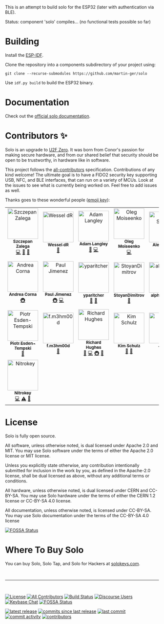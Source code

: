 This is an attempt to build solo for the ESP32 (later with authentication via BLE).

Status: component 'solo' compiles... (no functional tests possible so far)

# Building

Install the [ESP-IDF](https://github.com/espressif/esp-idf).

Clone the repository into a components subdirectory of your project using:
```
git clone --recurse-submodules https://github.com/martin-ger/solo
```

Use `idf.py build` to build the ESP32 binary.


# Documentation

Check out the [official solo documentation](https://docs.solokeys.io/solo/).

# Contributors ✨

Solo is an upgrade to [U2F Zero](https://github.com/conorpp/u2f-zero). It was born from Conor's passion for making secure hardware, and from our shared belief that security should be open to be trustworthy, in hardware like in software.

This project follows the [all-contributors](https://github.com/all-contributors/all-contributors) specification. Contributions of any kind welcome!
The ultimate goal is to have a FIDO2 security key supporting USB, NFC, and BLE interfaces, that can run on a variety of MCUs.
Look at the issues to see what is currently being worked on. Feel free to add issues as well.

Thanks goes to these wonderful people ([emoji key](https://allcontributors.org/docs/en/emoji-key)):

<!-- ALL-CONTRIBUTORS-LIST:START - Do not remove or modify this section -->
<!-- prettier-ignore -->
<table>
  <tr>
    <td align="center"><a href="https://github.com/szszszsz"><img src="https://avatars0.githubusercontent.com/u/17005426?v=4" width="100px;" alt="Szczepan Zalega"/><br /><sub><b>Szczepan Zalega</b></sub></a><br /><a href="https://github.com/solokeys/solo/commits?author=szszszsz" title="Code">💻</a> <a href="https://github.com/solokeys/solo/commits?author=szszszsz" title="Documentation">📖</a> <a href="#ideas-szszszsz" title="Ideas, Planning, & Feedback">🤔</a></td>
    <td align="center"><a href="https://github.com/Wesseldr"><img src="https://avatars1.githubusercontent.com/u/4012809?v=4" width="100px;" alt="Wessel dR"/><br /><sub><b>Wessel dR</b></sub></a><br /><a href="https://github.com/solokeys/solo/commits?author=Wesseldr" title="Documentation">📖</a></td>
    <td align="center"><a href="https://www.imperialviolet.org"><img src="https://avatars3.githubusercontent.com/u/21203?v=4" width="100px;" alt="Adam Langley"/><br /><sub><b>Adam Langley</b></sub></a><br /><a href="https://github.com/solokeys/solo/issues?q=author%3Aagl" title="Bug reports">🐛</a> <a href="https://github.com/solokeys/solo/commits?author=agl" title="Code">💻</a></td>
    <td align="center"><a href="http://www.lotteam.com"><img src="https://avatars2.githubusercontent.com/u/807634?v=4" width="100px;" alt="Oleg Moiseenko"/><br /><sub><b>Oleg Moiseenko</b></sub></a><br /><a href="https://github.com/solokeys/solo/commits?author=merlokk" title="Code">💻</a></td>
    <td align="center"><a href="https://github.com/aseigler"><img src="https://avatars1.githubusercontent.com/u/6605560?v=4" width="100px;" alt="Alex Seigler"/><br /><sub><b>Alex Seigler</b></sub></a><br /><a href="https://github.com/solokeys/solo/issues?q=author%3Aaseigler" title="Bug reports">🐛</a></td>
    <td align="center"><a href="https://www.cotech.de/services/"><img src="https://avatars3.githubusercontent.com/u/321888?v=4" width="100px;" alt="Dominik Schürmann"/><br /><sub><b>Dominik Schürmann</b></sub></a><br /><a href="https://github.com/solokeys/solo/issues?q=author%3Adschuermann" title="Bug reports">🐛</a></td>
    <td align="center"><a href="https://github.com/ehershey"><img src="https://avatars0.githubusercontent.com/u/286008?v=4" width="100px;" alt="Ernie Hershey"/><br /><sub><b>Ernie Hershey</b></sub></a><br /><a href="https://github.com/solokeys/solo/commits?author=ehershey" title="Documentation">📖</a></td>
  </tr>
  <tr>
    <td align="center"><a href="https://github.com/YakBizzarro"><img src="https://avatars1.githubusercontent.com/u/767740?v=4" width="100px;" alt="Andrea Corna"/><br /><sub><b>Andrea Corna</b></sub></a><br /><a href="#infra-YakBizzarro" title="Infrastructure (Hosting, Build-Tools, etc)">🚇</a></td>
    <td align="center"><a href="https://place.org/~pj/"><img src="https://avatars3.githubusercontent.com/u/11100?v=4" width="100px;" alt="Paul Jimenez"/><br /><sub><b>Paul Jimenez</b></sub></a><br /><a href="#infra-pjz" title="Infrastructure (Hosting, Build-Tools, etc)">🚇</a> <a href="https://github.com/solokeys/solo/commits?author=pjz" title="Code">💻</a></td>
    <td align="center"><a href="https://github.com/yparitcher"><img src="https://avatars0.githubusercontent.com/u/38916402?v=4" width="100px;" alt="yparitcher"/><br /><sub><b>yparitcher</b></sub></a><br /><a href="#ideas-yparitcher" title="Ideas, Planning, & Feedback">🤔</a> <a href="#maintenance-yparitcher" title="Maintenance">🚧</a></td>
    <td align="center"><a href="https://github.com/StoyanDimitrov"><img src="https://avatars1.githubusercontent.com/u/10962709?v=4" width="100px;" alt="StoyanDimitrov"/><br /><sub><b>StoyanDimitrov</b></sub></a><br /><a href="https://github.com/solokeys/solo/commits?author=StoyanDimitrov" title="Documentation">📖</a></td>
    <td align="center"><a href="https://github.com/alphathegeek"><img src="https://avatars2.githubusercontent.com/u/51253712?v=4" width="100px;" alt="alphathegeek"/><br /><sub><b>alphathegeek</b></sub></a><br /><a href="#ideas-alphathegeek" title="Ideas, Planning, & Feedback">🤔</a></td>
    <td align="center"><a href="https://xakcop.com"><img src="https://avatars2.githubusercontent.com/u/271616?v=4" width="100px;" alt="Radoslav Gerganov"/><br /><sub><b>Radoslav Gerganov</b></sub></a><br /><a href="#ideas-rgerganov" title="Ideas, Planning, & Feedback">🤔</a> <a href="https://github.com/solokeys/solo/commits?author=rgerganov" title="Code">💻</a></td>
    <td align="center"><a href="http://13-37.org"><img src="https://avatars3.githubusercontent.com/u/10274356?v=4" width="100px;" alt="Manuel Domke"/><br /><sub><b>Manuel Domke</b></sub></a><br /><a href="#ideas-manuel-domke" title="Ideas, Planning, & Feedback">🤔</a> <a href="https://github.com/solokeys/solo/commits?author=manuel-domke" title="Code">💻</a> <a href="#business-manuel-domke" title="Business development">💼</a></td>
  </tr>
  <tr>
    <td align="center"><a href="http://1bitsquared.com"><img src="https://avatars3.githubusercontent.com/u/17334?v=4" width="100px;" alt="Piotr Esden-Tempski"/><br /><sub><b>Piotr Esden-Tempski</b></sub></a><br /><a href="#business-esden" title="Business development">💼</a></td>
    <td align="center"><a href="https://github.com/m3hm00d"><img src="https://avatars1.githubusercontent.com/u/42179593?v=4" width="100px;" alt="f.m3hm00d"/><br /><sub><b>f.m3hm00d</b></sub></a><br /><a href="https://github.com/solokeys/solo/commits?author=m3hm00d" title="Documentation">📖</a></td>
    <td align="center"><a href="http://blogs.gnome.org/hughsie/"><img src="https://avatars0.githubusercontent.com/u/151380?v=4" width="100px;" alt="Richard Hughes"/><br /><sub><b>Richard Hughes</b></sub></a><br /><a href="#ideas-hughsie" title="Ideas, Planning, & Feedback">🤔</a> <a href="https://github.com/solokeys/solo/commits?author=hughsie" title="Code">💻</a> <a href="#infra-hughsie" title="Infrastructure (Hosting, Build-Tools, etc)">🚇</a> <a href="#tool-hughsie" title="Tools">🔧</a></td>
    <td align="center"><a href="http://www.schulz.dk"><img src="https://avatars1.githubusercontent.com/u/1150049?v=4" width="100px;" alt="Kim Schulz"/><br /><sub><b>Kim Schulz</b></sub></a><br /><a href="#business-kimusan" title="Business development">💼</a> <a href="#ideas-kimusan" title="Ideas, Planning, & Feedback">🤔</a></td>
    <td align="center"><a href="https://github.com/oplik0"><img src="https://avatars2.githubusercontent.com/u/25460763?v=4" width="100px;" alt="Jakub"/><br /><sub><b>Jakub</b></sub></a><br /><a href="https://github.com/solokeys/solo/issues?q=author%3Aoplik0" title="Bug reports">🐛</a></td>
    <td align="center"><a href="https://github.com/jolo1581"><img src="https://avatars1.githubusercontent.com/u/53423977?v=4" width="100px;" alt="Jan A."/><br /><sub><b>Jan A.</b></sub></a><br /><a href="https://github.com/solokeys/solo/commits?author=jolo1581" title="Code">💻</a> <a href="https://github.com/solokeys/solo/commits?author=jolo1581" title="Documentation">📖</a></td>
    <td align="center"><a href="https://github.com/ccinelli"><img src="https://avatars0.githubusercontent.com/u/38021940?v=4" width="100px;" alt="ccinelli"/><br /><sub><b>ccinelli</b></sub></a><br /><a href="#infra-ccinelli" title="Infrastructure (Hosting, Build-Tools, etc)">🚇</a> <a href="https://github.com/solokeys/solo/commits?author=ccinelli" title="Tests">⚠️</a></td>
  </tr>
  <tr>
    <td align="center"><a href="https://www.nitrokey.com"><img src="https://avatars1.githubusercontent.com/u/9438831?v=4" width="100px;" alt="Nitrokey"/><br /><sub><b>Nitrokey</b></sub></a><br /><a href="https://github.com/solokeys/solo/commits?author=Nitrokey" title="Code">💻</a> <a href="https://github.com/solokeys/solo/commits?author=Nitrokey" title="Tests">⚠️</a> <a href="#ideas-Nitrokey" title="Ideas, Planning, & Feedback">🤔</a></td>
  </tr>
</table>

<!-- ALL-CONTRIBUTORS-LIST:END -->


# License

Solo is fully open source.

All software, unless otherwise noted, is dual licensed under Apache 2.0 and MIT.
You may use Solo software under the terms of either the Apache 2.0 license or MIT license.

Unless you explicitly state otherwise, any contribution intentionally submitted for inclusion in the work by you, as defined in the Apache-2.0 license, shall be dual licensed as above, without any additional terms or conditions.

All hardware, unless otherwise noted, is dual licensed under CERN and CC-BY-SA.
You may use Solo hardware under the terms of either the CERN 1.2 license or CC-BY-SA 4.0 license.

All documentation, unless otherwise noted, is licensed under CC-BY-SA.
You may use Solo documentation under the terms of the CC-BY-SA 4.0 license


[![FOSSA Status](https://app.fossa.io/api/projects/git%2Bgithub.com%2Fsolokeys%2Fsolo.svg?type=large)](https://app.fossa.io/projects/git%2Bgithub.com%2Fsolokeys%2Fsolo?ref=badge_large)

# Where To Buy Solo

You can buy Solo, Solo Tap, and Solo for Hackers at [solokeys.com](https://solokeys.com).

<br/>
<hr/>
<br/>

[![License](https://img.shields.io/github/license/solokeys/solo.svg)](https://github.com/solokeys/solo/blob/master/LICENSE)
[![All Contributors](https://img.shields.io/badge/all_contributors-22-orange.svg?style=flat-square)](#contributors)
[![Build Status](https://travis-ci.com/solokeys/solo.svg?branch=master)](https://travis-ci.com/solokeys/solo)
[![Discourse Users](https://img.shields.io/discourse/https/discourse.solokeys.com/users.svg)](https://discourse.solokeys.com)
[![Keybase Chat](https://img.shields.io/badge/chat-on%20keybase-brightgreen.svg)](https://keybase.io/team/solokeys.public)
[![FOSSA Status](https://app.fossa.io/api/projects/git%2Bgithub.com%2Fsolokeys%2Fsolo.svg?type=shield)](https://app.fossa.io/projects/git%2Bgithub.com%2Fsolokeys%2Fsolo?ref=badge_shield)

[![latest release](https://img.shields.io/github/release/solokeys/solo.svg)](https://github.com/solokeys/solo/releases)
[![commits since last release](https://img.shields.io/github/commits-since/solokeys/solo/latest.svg)](https://github.com/solokeys/solo/commits/master)
[![last commit](https://img.shields.io/github/last-commit/solokeys/solo.svg)](https://github.com/solokeys/solo/commits/master)
[![commit activity](https://img.shields.io/github/commit-activity/m/solokeys/solo.svg)](https://github.com/solokeys/solo/commits/master)
[![contributors](https://img.shields.io/github/contributors/solokeys/solo.svg)](https://github.com/solokeys/solo/graphs/contributors)
